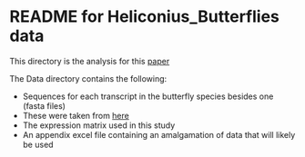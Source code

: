 # README  for Heliconius_Butterflies data

This directory is the analysis for this [paper](https://academic.oup.com/mbe/article/35/9/2120/5017354?login=true#120392240)

The Data directory contains the following:
 - Sequences for each transcript in the butterfly species besides one (fasta files)
  - These were taken from [here](https://datadryad.org/stash/dataset/doi:10.5061/dryad.ds21fv5)
 - The expression matrix used in this study
 - An appendix excel file containing an amalgamation of data that will likely be used